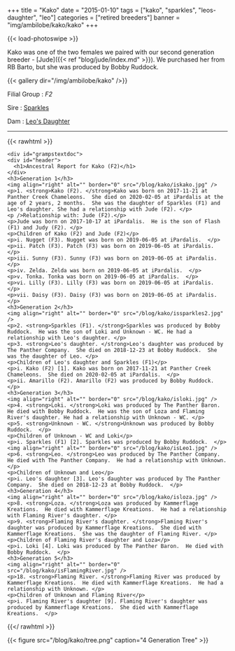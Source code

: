 +++
title = "Kako"
date = "2015-01-10"
tags = ["kako", "sparkles", "leos-daughter", "leo"]
categories = ["retired breeders"]
banner = "img/ambilobe/kako/kako"
+++

{{< load-photoswipe >}}

Kako was one of the two females we paired with our second generation breeder - [Jude]({{< ref "blog/jude/index.md" >}}). We purchased her from RB Barto, but she was produced by Bobby Ruddock. 

{{< gallery dir="/img/ambilobe/kako" />}}

Filial Group
: *F2*

Sire
: <a href="/tags/sparkles/">Sparkles</a>

Dam
: <a href="/tags/leos-daughter/">Leo's Daughter</a>

---

{{< rawhtml >}}

    <div id="grampstextdoc">
    <div id="header">
      <h1>Ancestral Report for Kako (F2)</h1>
    </div>
    <h3>Generation 1</h3>
    <img align="right" alt="" border="0" src="/blog/kako/iskako.jpg" />
    <p>1. <strong>Kako (F2). </strong>Kako was born on 2017-11-21 at Panther Creek Chameleons.  She died on 2020-02-05 at iPardalis at the age of 2 years, 2 months.  She was the daughter of Sparkles (F1) and Leo's daughter. She had a relationship with Jude (F2). </p>
    <p />Relationship with: Jude (F2).</p>
    <p>Jude was born on 2017-10-17 at iPardalis.  He is the son of Flash (F1) and Judy (F2). </p>
    <p>Children of Kako (F2) and Jude (F2)</p>
    <p>i. Nugget (F3). Nugget was born on 2019-06-05 at iPardalis.  </p>
    <p>ii. Patch (F3). Patch (F3) was born on 2019-06-05 at iPardalis.  </p>
    <p>iii. Sunny (F3). Sunny (F3) was born on 2019-06-05 at iPardalis.  </p>
    <p>iv. Zelda. Zelda was born on 2019-06-05 at iPardalis.  </p>
    <p>v. Tonka. Tonka was born on 2019-06-05 at iPardalis.  </p>
    <p>vi. Lilly (F3). Lilly (F3) was born on 2019-06-05 at iPardalis.  </p>
    <p>vii. Daisy (F3). Daisy (F3) was born on 2019-06-05 at iPardalis.  </p>
    <h3>Generation 2</h3>
    <img align="right" alt="" border="0" src="/blog/kako/issparkles2.jpg" />
    <p>2. <strong>Sparkles (F1). </strong>Sparkles was produced by Bobby Ruddock.  He was the son of Loki and Unknown - WC. He had a relationship with Leo's daughter. </p>
    <p>3. <strong>Leo's daughter. </strong>Leo's daughter was produced by The Panther Company.  She died on 2018-12-23 at Bobby Ruddock.  She was the daughter of Leo. </p>
    <p>Children of Leo's daughter and Sparkles (F1)</p>
    <p>i. Kako (F2) [1]. Kako was born on 2017-11-21 at Panther Creek Chameleons.  She died on 2020-02-05 at iPardalis.  </p>
    <p>ii. Amarillo (F2). Amarillo (F2) was produced by Bobby Ruddock.  </p>
    <h3>Generation 3</h3>
    <img align="right" alt="" border="0" src="/blog/kako/isloki.jpg" />
    <p>4. <strong>Loki. </strong>Loki was produced by The Panther Baron.  He died with Bobby Ruddock.  He was the son of Loza and Flaming River's daughter. He had a relationship with Unknown - WC. </p>
    <p>5. <strong>Unknown - WC. </strong>Unknown was produced by Bobby Ruddock.  </p>
    <p>Children of Unknown - WC and Loki</p>
    <p>i. Sparkles (F1) [2]. Sparkles was produced by Bobby Ruddock.  </p>
    <img align="right" alt="" border="0" src="/blog/kako/isLeo1.jpg" />
    <p>6. <strong>Leo. </strong>Leo was produced by The Panther Company.  He died with The Panther Company.  He had a relationship with Unknown. </p>
    <p>Children of Unknown and Leo</p>
    <p>i. Leo's daughter [3]. Leo's daughter was produced by The Panther Company.  She died on 2018-12-23 at Bobby Ruddock.  </p>
    <h3>Generation 4</h3>
    <img align="right" alt="" border="0" src="/blog/kako/isloza.jpg" />
    <p>8. <strong>Loza. </strong>Loza was produced by Kammerflage Kreations.  He died with Kammerflage Kreations.  He had a relationship with Flaming River's daughter. </p>
    <p>9. <strong>Flaming River's daughter. </strong>Flaming River's daughter was produced by Kammerflage Kreations.  She died with Kammerflage Kreations.  She was the daughter of Flaming River. </p>
    <p>Children of Flaming River's daughter and Loza</p>
    <p>i. Loki [4]. Loki was produced by The Panther Baron.  He died with Bobby Ruddock.  </p>
    <h3>Generation 5</h3>
    <img align="right" alt="" border="0" src="/blog/kako/isFlamingRiver.jpg" />
    <p>18. <strong>Flaming River. </strong>Flaming River was produced by Kammerflage Kreations.  He died with Kammerflage Kreations.  He had a relationship with Unknown. </p>
    <p>Children of Unknown and Flaming River</p>
    <p>i. Flaming River's daughter [9]. Flaming River's daughter was produced by Kammerflage Kreations.  She died with Kammerflage Kreations.  </p>
  </div>
  
{{</ rawhtml >}}

{{< figure src="/blog/kako/tree.png" caption="4 Generation Tree" >}}